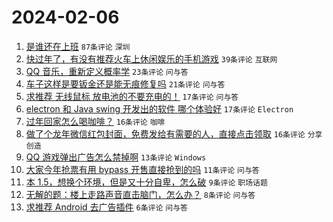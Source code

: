 # 2024-02-06

1. [是谁还在上班](https://www.v2ex.com/t/1014557) `87条评论` `深圳`
1. [快过年了，有没有推荐火车上休闲娱乐的手机游戏](https://www.v2ex.com/t/1014551) `39条评论` `互联网`
1. [QQ 音乐，重新定义概率学](https://www.v2ex.com/t/1014553) `23条评论` `问与答`
1. [车子这样是要钣金还是能无痕修复吗](https://www.v2ex.com/t/1014550) `21条评论` `问与答`
1. [求推荐 无线鼠标 放电池的不要充电的！](https://www.v2ex.com/t/1014566) `17条评论` `问与答`
1. [electron 和 Java swing 开发出的软件 哪个体验好](https://www.v2ex.com/t/1014546) `17条评论` `Electron`
1. [过年回家怎么喝咖啡？](https://www.v2ex.com/t/1014565) `16条评论` `咖啡`
1. [做了个龙年微信红包封面，免费发给有需要的人，直接点击领取](https://www.v2ex.com/t/1014552) `16条评论` `分享创造`
1. [QQ 游戏弹出广告怎么禁掉啊](https://www.v2ex.com/t/1014545) `13条评论` `Windows`
1. [大家今年抢票有用 bypass 开售直接抢到的吗](https://www.v2ex.com/t/1014567) `11条评论` `问与答`
1. [本 1.5，想换个环境，但是又十分自卑，怎么破](https://www.v2ex.com/t/1014568) `9条评论` `职场话题`
1. [无解的题：楼上走路声音直击脑门，怎么办？](https://www.v2ex.com/t/1014574) `8条评论` `问与答`
1. [求推荐 Android 去广告插件](https://www.v2ex.com/t/1014543) `6条评论` `问与答`
